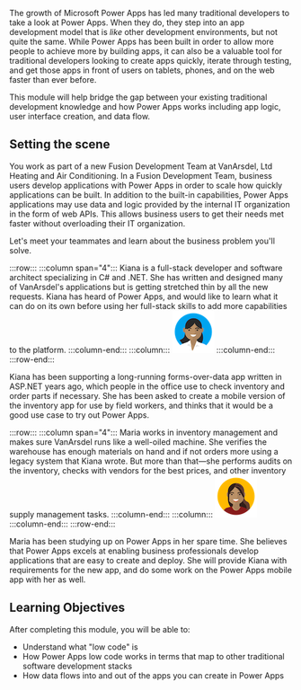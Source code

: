 The growth of Microsoft Power Apps has led many traditional developers to take a look at Power Apps. When they do, they step into an app development model that is _like_ other development environments, but not quite the same. While Power Apps has been built in order to allow more people to achieve more by building apps, it can also be a valuable tool for traditional developers looking to create apps quickly, iterate through testing, and get those apps in front of users on tablets, phones, and on the web faster than ever before.

This module will help bridge the gap between your existing traditional development knowledge and how Power Apps works including app logic, user interface creation, and data flow.

## Setting the scene

You work as part of a new Fusion Development Team at VanArsdel, Ltd Heating and Air Conditioning. In a Fusion Development Team, business users develop applications with Power Apps in order to scale how quickly applications can be built. In addition to the built-in capabilities, Power Apps applications may use data and logic provided by the internal IT organization in the form of web APIs. This allows business users to get their needs met faster without overloading their IT organization.

Let's meet your teammates and learn about the business problem you'll solve.

:::row:::
  :::column span="4":::
    Kiana is a full-stack developer and software architect specializing in C# and .NET. She has written and designed many of VanArsdel's applications but is getting stretched thin by all the new requests. Kiana has heard of Power Apps, and would like to learn what it can do on its own before using her full-stack skills to add more capabilities to the platform.
  :::column-end:::
  :::column:::
    ![Cartoon depiction of Crystal](../../shared/media/kiana.png)
  :::column-end:::
:::row-end:::

Kiana has been supporting a long-running forms-over-data app written in ASP.NET years ago, which people in the office use to check inventory and order parts if necessary. She has been asked to create a mobile version of the inventory app for use by field workers, and thinks that it would be a good use case to try out Power Apps.

:::row:::
  :::column span="4":::
    Maria works in inventory management and makes sure VanArsdel runs like a well-oiled machine. She verifies the warehouse has enough materials on hand and if not orders more using a legacy system that Kiana wrote. But more than that—she performs audits on the inventory, checks with vendors for the best prices, and other inventory supply management tasks.
  :::column-end:::
  :::column:::
    ![Cartoon depiction of Maria](../../shared/media/maria.png)
  :::column-end:::
:::row-end:::

Maria has been studying up on Power Apps in her spare time. She believes that Power Apps excels at enabling business professionals develop applications that are easy to create and deploy. She will provide Kiana with requirements for the new app, and do some work on the Power Apps mobile app with her as well.

## Learning Objectives

After completing this module, you will be able to:

* Understand what "low code" is
* How Power Apps low code works in terms that map to other traditional software development stacks 
* How data flows into and out of the apps you can create in Power Apps
